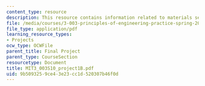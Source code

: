 ```yaml
---
content_type: resource
description: This resource contains information related to materials section.
file: /media/courses/3-003-principles-of-engineering-practice-spring-2010/9b5093259ce43e23cc1d520307b46f0d_MIT3_003S10_project1B.pdf
file_type: application/pdf
learning_resource_types:
- Projects
ocw_type: OCWFile
parent_title: Final Project
parent_type: CourseSection
resourcetype: Document
title: MIT3_003S10_project1B.pdf
uid: 9b509325-9ce4-3e23-cc1d-520307b46f0d
---
```

